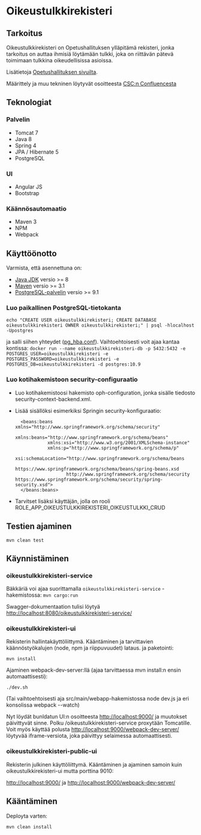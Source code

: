 # Oikeustulkkirekisteri

## Tarkoitus

Oikeustulkkirekisteri on Opetushallituksen ylläpitämä rekisteri, jonka tarkoitus on auttaa ihmisiä löytämään tulkki, 
joka on riittävän pätevä toimimaan tulkkina oikeudellisissa asioissa.

Lisätietoja [Opetushallituksen sivuilta](http://oph.fi/koulutus_ja_tutkinnot/oikeustulkkirekisteri).

Määrittely ja muu tekninen löytyvät osoitteesta [CSC:n Confluencesta](https://confluence.csc.fi/display/OPHPALV/Oikeustulkkirekisteri)

## Teknologiat

### Palvelin
* Tomcat 7
* Java 8
* Spring 4
* JPA / Hibernate 5
* PostgreSQL

### UI
* Angular JS
* Bootstrap

### Käännösautomaatio
* Maven 3
* NPM
* Webpack

## Käyttöönotto

Varmista, että asennettuna on:

* [Java JDK](http://www.oracle.com/technetwork/java/javase/downloads/index.html) versio >= 8
* [Maven](https://maven.apache.org/download.cgi) versio >= 3.1
* [PostgreSQL-palvelin](https://www.postgresql.org/download/) versio >= 9.1

### Luo paikallinen PostgreSQL-tietokanta
    echo "CREATE USER oikeustulkkirekisteri; CREATE DATABASE oikeustulkkirekisteri OWNER oikeustulkkirekisteri;" | psql -hlocalhost -Upostgres

ja salli siihen yhteydet ([pg_hba.conf](https://www.postgresql.org/docs/9.1/static/auth-pg-hba-conf.html)). Vaihtoehtoisesti voit ajaa kantaa kontissa:
`docker run --name oikeustulkkirekisteri-db -p 5432:5432 -e POSTGRES_USER=oikeustulkkirekisteri -e POSTGRES_PASSWORD=oikeustulkkirekisteri -e POSTGRES_DB=oikeustulkkirekisteri -d postgres:10.9`

### Luo kotihakemistoon security-configuraatio

- Luo kotihakemistoosi hakemisto oph-configuration, jonka sisälle tiedosto security-context-backend.xml.
- Lisää sisällöksi esimerkiksi Springin security-konfiguraatio:

        <beans:beans xmlns="http://www.springframework.org/schema/security"
                  xmlns:beans="http://www.springframework.org/schema/beans"
                  xmlns:xsi="http://www.w3.org/2001/XMLSchema-instance"
                  xmlns:p="http://www.springframework.org/schema/p"
                  xsi:schemaLocation="http://www.springframework.org/schema/beans
                         https://www.springframework.org/schema/beans/spring-beans.xsd
                         http://www.springframework.org/schema/security https://www.springframework.org/schema/security/spring-security.xsd">      
        </beans:beans>

- Tarvitset lisäksi käyttäjän, jolla on rooli ROLE_APP_OIKEUSTULKKIREKISTERI_OIKEUSTULKKI_CRUD

## Testien ajaminen

    mvn clean test
    
## Käynnistäminen

### oikeustulkkirekisteri-service

Bäkkäriä voi ajaa suorittamalla `oikeustulkkirekisteri-service` -hakemistossa:
`mvn cargo:run`
   
Swagger-dokumentaation tulisi löytyä [http://localhost:8080/oikeustulkkirekisteri-service/](http://localhost:8080/oikeustulkkirekisteri-service/)

### oikeustulkkirekisteri-ui

Rekisterin hallintakäyttöliittymä. Kääntäminen ja tarvittavien käännöstyökalujen (node, npm ja riippuvuudet) lataus. ja paketointi:

    mvn install 

Ajaminen webpack-dev-server:llä (ajaa tarvittaessa mvn install:n ensin automaattisesti):

    ./dev.sh

(Tai vaihtoehtoisesti aja src/main/webapp-hakemistossa node dev.js ja eri konsolissa webpack --watch)

Nyt löydät bunldatun UI:n osoitteesta [http://localhost:9000/](http://localhost:9000/) ja muutokset päivittyvät sinne. Polku /oikeustulkkirekisteri-service proxytään Tomcatille.
Voit myös käyttää polusta [http://localhost:9000/webpack-dev-server/](http://localhost:9000/webpack-dev-server/) löytyvää iframe-versiota, joka päivittyy selaimessa automaattisesti.

### oikeustulkkirekisteri-public-ui

Rekisterin julkinen käyttöliittymä. Kääntäminen ja ajaminen samoin kuin oikeustulkkirekisteri-ui mutta porttina 9010:

[http://localhost:9000/](http://localhost:9010/) ja [http://localhost:9000/webpack-dev-server/](http://localhost:9010/webpack-dev-server/)

## Kääntäminen

Deployta varten:

    mvn clean install
